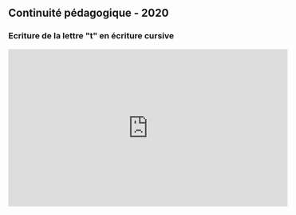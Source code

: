 ## Continuité pédagogique - 2020


### Ecriture de la lettre "t" en écriture cursive
<iframe width="560" height="315" src="https://www.youtube.com/embed/hw3TieHWyno" frameborder="0" allow="accelerometer; autoplay; encrypted-media; gyroscope; picture-in-picture" allowfullscreen></iframe>
